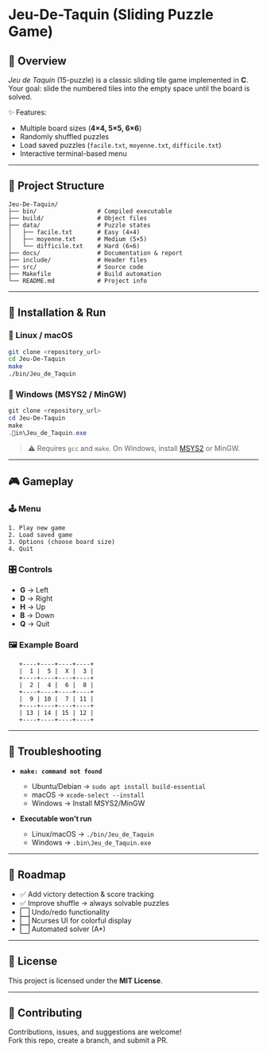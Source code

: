 # Jeu-De-Taquin (Sliding Puzzle Game)

## 📖 Overview

_Jeu de Taquin_ (15-puzzle) is a classic sliding tile game implemented in **C**.  
Your goal: slide the numbered tiles into the empty space until the board is solved.

✨ Features:

- Multiple board sizes (**4×4, 5×5, 6×6**)
- Randomly shuffled puzzles
- Load saved puzzles (`facile.txt`, `moyenne.txt`, `difficile.txt`)
- Interactive terminal-based menu

---

## 📂 Project Structure

```
Jeu-De-Taquin/
├── bin/                 # Compiled executable
├── build/               # Object files
├── data/                # Puzzle states
│   ├── facile.txt       # Easy (4×4)
│   ├── moyenne.txt      # Medium (5×5)
│   └── difficile.txt    # Hard (6×6)
├── docs/                # Documentation & report
├── include/             # Header files
├── src/                 # Source code
├── Makefile             # Build automation
└── README.md            # Project info
```

---

## 🚀 Installation & Run

### 🔹 Linux / macOS

```sh
git clone <repository_url>
cd Jeu-De-Taquin
make
./bin/Jeu_de_Taquin
```

### 🔹 Windows (MSYS2 / MinGW)

```powershell
git clone <repository_url>
cd Jeu-De-Taquin
make
.in\Jeu_de_Taquin.exe
```

> ⚠ Requires `gcc` and `make`. On Windows, install [MSYS2](https://www.msys2.org/) or MinGW.

---

## 🎮 Gameplay

### 🕹️ Menu

```
1. Play new game
2. Load saved game
3. Options (choose board size)
4. Quit
```

### 🎛️ Controls

- **G** → Left
- **D** → Right
- **H** → Up
- **B** → Down
- **Q** → Quit

### 🖼️ Example Board

```
   +----+----+----+----+
   |  1 |  5 |  X |  3 |
   +----+----+----+----+
   |  2 |  4 |  6 |  8 |
   +----+----+----+----+
   |  9 | 10 |  7 | 11 |
   +----+----+----+----+
   | 13 | 14 | 15 | 12 |
   +----+----+----+----+
```

---

## 🐞 Troubleshooting

- **`make: command not found`**

  - Ubuntu/Debian → `sudo apt install build-essential`
  - macOS → `xcode-select --install`
  - Windows → Install MSYS2/MinGW

- **Executable won’t run**
  - Linux/macOS → `./bin/Jeu_de_Taquin`
  - Windows → `.bin\Jeu_de_Taquin.exe`

---

## 🔮 Roadmap

- ✅ Add victory detection & score tracking
- ✅ Improve shuffle → always solvable puzzles
- ⬜ Undo/redo functionality
- ⬜ Ncurses UI for colorful display
- ⬜ Automated solver (A\*)

---

## 📜 License

This project is licensed under the **MIT License**.

---

## 🤝 Contributing

Contributions, issues, and suggestions are welcome!  
Fork this repo, create a branch, and submit a PR.
